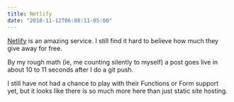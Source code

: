 ```yaml
---
title: Netlify
date: "2018-11-12T06:08:11-05:00"
---
```


[Netlify](https://www.netlify.com) is an amazing service. I still find it hard to believe how much they give away for free.

By my rough math (ie, me counting silently to myself) a post goes live in about 10 to 11 seconds after I do a git push.

I still have not had a chance to play with their Functions or Form support yet, but it looks like there is so much more here than just static site hosting.
